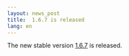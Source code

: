 ```yaml
---
layout: news_post
title:  1.6.7 is released
lang: en
---
```


The new stable version [1.6.7][1] is released.

[1]: ftp://ftp.ruby-lang.org/pub/ruby/ruby-1.6.7.tar.gz 
